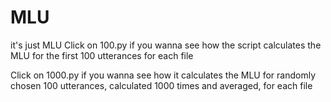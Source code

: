 # MLU
it's just MLU
Click on 100.py if you wanna see how the script calculates the MLU for the first 100 utterances for each file

Click on 1000.py if you wanna see how it calculates the MLU for randomly chosen 100 utterances, calculated 1000 times and averaged, for each file